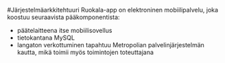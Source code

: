 ﻿#Järjestelmäarkkitehtuuri
Ruokala-app on elektroninen mobiilipalvelu, joka koostuu seuraavista pääkomponentista:
- päätelaitteena itse mobiilisovellus
- tietokantana MySQL
- langaton verkottuminen tapahtuu Metropolian palvelinjärjestelmän kautta, mikä toimii myös toimintojen toteuttajana
